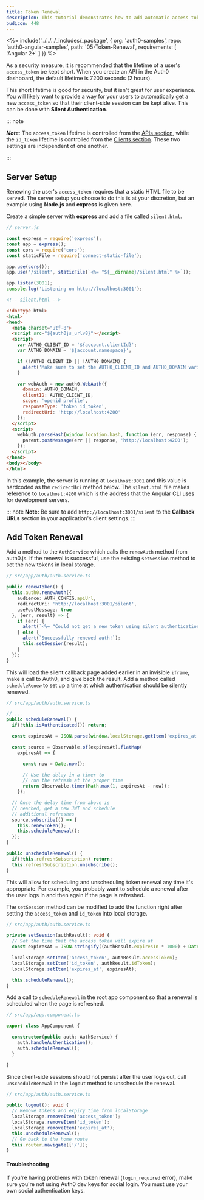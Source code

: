 ```yaml
---
title: Token Renewal
description: This tutorial demonstrates how to add automatic access token renewal to an application with Auth0
budicon: 448
---
```


<%= include('../../../_includes/_package', {
  org: 'auth0-samples',
  repo: 'auth0-angular-samples',
  path: '05-Token-Renewal',
  requirements: [
    'Angular 2+'
  ]
}) %>

As a security measure, it is recommended that the lifetime of a user's `access_token` be kept short. When you create an API in the Auth0 dashboard, the default lifetime is 7200 seconds (2 hours).

This short lifetime is good for security, but it isn't great for user experience. You will likely want to provide a way for your users to automatically get a new `access_token` so that their client-side session can be kept alive. This can be done with **Silent Authentication**.

::: note

***Note***: The `access_token` lifetime is controlled from the [APIs section](https://manage.auth0.com/#/apis), while the `id_token` lifetime is controlled from the [Clients section](https://manage.auth0.com/#/clients). These two settings are independent of one another.

:::

## Server Setup

Renewing the user's `access_token` requires that a static HTML file to be served. The server setup you choose to do this is at your discretion, but an example using **Node.js** and **express** is given here.

Create a simple server with **express** and add a file called `silent.html`.

```js
// server.js

const express = require('express');
const app = express();
const cors = require('cors');
const staticFile = require('connect-static-file');

app.use(cors());
app.use('/silent', staticFile(`<%= "${__dirname}/silent.html" %>`));

app.listen(3001);
console.log('Listening on http://localhost:3001');
```

```html
<!-- silent.html -->

<!doctype html>
<html>
<head>
  <meta charset="utf-8">
  <script src="${auth0js_urlv8}"></script>
  <script>
    var AUTH0_CLIENT_ID = '${account.clientId}';
    var AUTH0_DOMAIN = '${account.namespace}';

    if (!AUTH0_CLIENT_ID || !AUTH0_DOMAIN) {
      alert('Make sure to set the AUTH0_CLIENT_ID and AUTH0_DOMAIN variables in silent.html.');
    }

    var webAuth = new auth0.WebAuth({
      domain: AUTH0_DOMAIN,
      clientID: AUTH0_CLIENT_ID,
      scope: 'openid profile',
      responseType: 'token id_token',
      redirectUri: 'http://localhost:4200'
    });
  </script>
  <script>
    webAuth.parseHash(window.location.hash, function (err, response) {
      parent.postMessage(err || response, 'http://localhost:4200');
    });
  </script>
</head>
<body></body>
</html>
```

In this example, the server is running at `localhost:3001` and this value is hardcoded as the `redirectUri` method below. The `silent.html` file makes reference to `localhost:4200` which is the address that the Angular CLI uses for development servers.

::: note
**Note:** Be sure to add `http://localhost:3001/silent` to the **Callback URLs** section in your application's client settings.
:::

## Add Token Renewal

Add a method to the `AuthService` which calls the `renewAuth` method from auth0.js. If the renewal is successful, use the existing `setSession` method to set the new tokens in local storage.

```typescript
// src/app/auth/auth.service.ts

public renewToken() {
  this.auth0.renewAuth({
    audience: AUTH_CONFIG.apiUrl,
    redirectUri: 'http://localhost:3001/silent',
    usePostMessage: true
  }, (err, result) => {
    if (err) {
      alert(`<%= "Could not get a new token using silent authentication (${err.error})." %>`);
    } else {
      alert(`Successfully renewed auth!`);
      this.setSession(result);
    }
  });
}
```

This will load the silent callback page added earlier in an invisible `iframe`, make a call to Auth0, and give back the result. Add a method called `scheduleRenew` to set up a time at which authentication should be silently renewed.

```ts
// src/app/auth/auth.service.ts

// ...
public scheduleRenewal() {
  if(!this.isAuthenticated()) return;

  const expiresAt = JSON.parse(window.localStorage.getItem('expires_at'));

  const source = Observable.of(expiresAt).flatMap(
    expiresAt => {

      const now = Date.now();

      // Use the delay in a timer to
      // run the refresh at the proper time
      return Observable.timer(Math.max(1, expiresAt - now));
    });

  // Once the delay time from above is
  // reached, get a new JWT and schedule
  // additional refreshes
  source.subscribe(() => {
    this.renewToken();
    this.scheduleRenewal();
  });
}

public unscheduleRenewal() {
  if(!this.refreshSubscription) return;
  this.refreshSubscription.unsubscribe();
}
```

This will allow for scheduling and unscheduling token renewal any time it's appropriate. For example, you probably want to schedule a renewal after the user logs in and then again if the page is refreshed.

The `setSession` method can be modified to add the function right after setting the `access_token` and `id_token` into local storage.

```ts
// src/app/auth/auth.service.ts

private setSession(authResult): void {
  // Set the time that the access token will expire at
  const expiresAt = JSON.stringify((authResult.expiresIn * 1000) + Date.now());

  localStorage.setItem('access_token', authResult.accessToken);
  localStorage.setItem('id_token', authResult.idToken);
  localStorage.setItem('expires_at', expiresAt);

  this.scheduleRenewal();
}
```

Add a call to `scheduleRenewal` in the root app component so that a renewal is scheduled when the page is refreshed.

```ts
// src/app/app.component.ts

export class AppComponent {

  constructor(public auth: AuthService) {
    auth.handleAuthentication();
    auth.scheduleRenewal();
  }

}
```

Since client-side sessions should not persist after the user logs out, call `unscheduleRenewal` in the `logout` method to unschedule the renewal.

```typescript
// src/app/auth/auth.service.ts

public logout(): void {
  // Remove tokens and expiry time from localStorage
  localStorage.removeItem('access_token');
  localStorage.removeItem('id_token');
  localStorage.removeItem('expires_at');
  this.unscheduleRenewal();
  // Go back to the home route
  this.router.navigate(['/']);
}
```

#### Troubleshooting

If you're having problems with token renewal (`login_required` error), make sure you're not using Auth0 dev keys for social login. You must use your own social authentication keys.